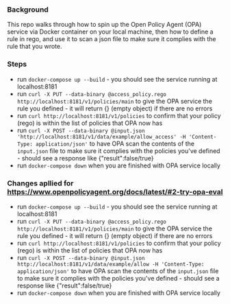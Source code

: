 ### Background 
This repo walks through how to spin up the Open Policy Agent (OPA) service via Docker container on your local machine, then how to define a rule in rego, and use it to scan a json file to make sure it complies with the rule that you wrote. 

### Steps
* run `docker-compose up --build` - you should see the service running at localhost:8181
* run `curl -X PUT --data-binary @access_policy.rego http://localhost:8181/v1/policies/main` to give the OPA service the rule you defined - it will return {} (empty object) if there are no errors
* run `curl http://localhost:8181/v1/policies` to confirm that your policy (rego) is within the list of policies that OPA now has
* run `curl -X POST --data-binary @input.json 'http://localhost:8181/v1/data/example/allow_access' -H 'Content-Type: application/json'` to have OPA scan the contents of the `input.json` file to make sure it complies with the policies you've defined - should see a response like {"result":false/true}
* run `docker-compose down` when you are finished with OPA service locally

### Changes apllied for https://www.openpolicyagent.org/docs/latest/#2-try-opa-eval
* run `docker-compose up --build` - you should see the service running at localhost:8181
* run `curl -X PUT --data-binary @access_policy.rego http://localhost:8181/v1/policies/main` to give the OPA service the rule you defined - it will return {} (empty object) if there are no errors
* run `curl http://localhost:8181/v1/policies` to confirm that your policy (rego) is within the list of policies that OPA now has
* run `curl -X POST --data-binary @input.json http://localhost:8181/v1/data/example/allow -H 'Content-Type: application/json'` to have OPA scan the contents of the `input.json` file to make sure it complies with the policies you've defined - should see a response like {"result":false/true}
* run `docker-compose down` when you are finished with OPA service locally
